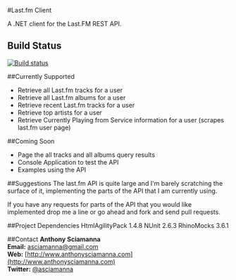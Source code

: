 #Last.fm Client

A .NET client for the Last.FM REST API.
## Build Status
[![Build status](https://ci.appveyor.com/api/projects/status/e703ayk1nydyngqm)](https://ci.appveyor.com/project/asciamanna/lastfmclient)

##Currently Supported

* Retrieve all Last.fm tracks for a user
* Retrieve all Last.fm albums for a user
* Retrieve recent Last.fm tracks for a user
* Retrieve top artists for a user
* Retrieve Currently Playing from Service information for a user (scrapes last.fm user page)

##Coming Soon
* Page the all tracks and all albums query results
* Console Application to test the API
* Examples using the API

##Suggestions
The last.fm API is quite large and I'm barely scratching the surface of it, implementing the parts of the API that I am currently using. 
<p>
If you have any requests for parts of the API that you would like implemented drop me a line or go ahead and fork and send pull requests.
</p>
##Project Dependencies
HtmlAgilityPack 1.4.8  
NUnit 2.6.3  
RhinoMocks 3.6.1

##Contact
**Anthony Sciamanna**
<br/>
**Email:** asciamanna@gmail.com  
**Web:** [http://www.anthonysciamanna.com](http://www.anthonysciamanna.com)  
**Twitter:** [@asciamanna](http://www.twitter.com/asciamanna)


